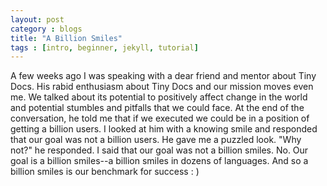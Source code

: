 ```yaml
---
layout: post
category : blogs
title: "A Billion Smiles"
tags : [intro, beginner, jekyll, tutorial]
---
```


A few weeks ago I was speaking with a dear friend and mentor about Tiny Docs. His rabid enthusiasm about Tiny Docs and our mission moves even me. We talked about its potential to positively affect change in the world and potential stumbles and pitfalls that we could face. At the end of the conversation, he told me that if we executed we could be in a position of getting a billion users. I looked at him with a knowing smile and responded that our goal was not a billion users. He gave me a puzzled look. "Why not?" he responded. I said that our goal was not a billion smiles. No. Our goal is a billion smiles--a billion smiles in dozens of languages. And so a billion smiles is our benchmark for success : )